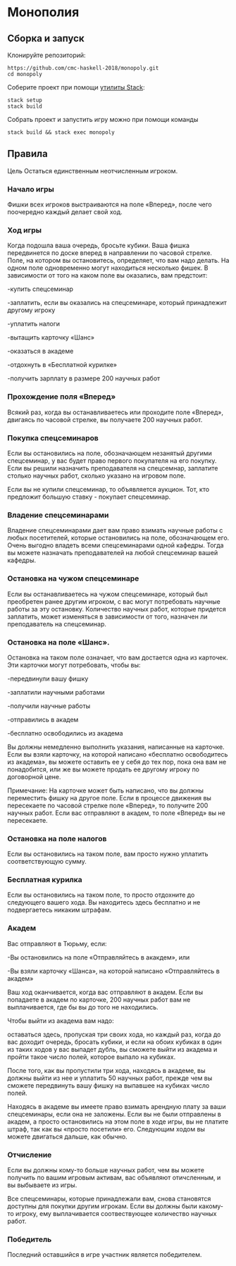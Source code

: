 # Монополия


## Сборка и запуск

Клонируйте репозиторий:

```
https://github.com/cmc-haskell-2018/monopoly.git
cd monopoly
```

Соберите проект при помощи [утилиты Stack](https://www.haskellstack.org):

```
stack setup
stack build
```

Собрать проект и запустить игру можно при помощи команды

```
stack build && stack exec monopoly
```

## Правила

Цель
Остаться единственным неотчисленным игроком.

### Начало игры
Фишки всех игроков выстраиваются на поле «Вперед», после чего поочередно каждый делает свой ход.

### Ход игры
Когда подошла ваша очередь, бросьте кубики. Ваша фишка передвинется по доске вперед в направлении по часовой стрелке. Поле, на котором вы остановитесь, определяет, что вам надо делать. На одном поле одновременно могут находиться несколько фишек. В зависимости от того на каком поле вы оказались, вам предстоит:

-купить спецсеминар

-заплатить, если вы оказались на спецсеминаре, который принадлежит другому игроку

-уплатить налоги

-вытащить карточку «Шанс»

-оказаться в академе

-отдохнуть в «Бесплатной курилке»

-получить зарплату в размере 200 научных работ

### Прохождение поля «Вперед»
Всякий раз, когда вы останавливаетесь или проходите поле «Вперед», двигаясь по часовой стрелке, вы получаете 200 научных работ.

### Покупка спецсеминаров
Если вы остановились на поле, обозначающем незанятый другими спецсеминар, у вас будет право первого покупателя на его покупку. Если вы решили назначить преподавателя на спецсемнар, заплатите столько научных работ, сколько указано на игровом поле.

Если вы не купили спецсеминар, то объявляется аукцион. Тот, кто предложит большую ставку - покупает спецсеминар.

### Владение спецсеминарами
Владение спецсеминарами дает вам право взимать научные работы с любых посетителей, которые остановились на поле, обозначающем его. Очень выгодно владеть всеми спецсеминарами одной кафедры. Тогда вы можете назначать преподавателей на любой спецсеминар вашей кафедры.

### Остановка на чужом спецсеминаре
Если вы останавливаетесь на чужом спецсеминаре, который был преобретен ранее другим игроком, с вас могут потребовать научные работы за эту остановку. Количество научных работ, которые придется заплатить, может изменяться в зависимости от того, назначен ли преподаватель на спецсеминар.

### Остановка на поле «Шанс». 
Остановка на таком поле означает, что вам достается одна из карточек. Эти карточки могут потребовать, чтобы вы:

-передвинули вашу фишку

-заплатили научными работами

-получили научные работы

-отправились в академ

-бесплатно освободились из академа

Вы должны немедленно выполнить указания, написанные на карточке. Если вы взяли карточку, на которой написано «бесплатно освободитесь из академа», вы можете оставить ее у себя до тех пор, пока она вам не понадобится, или же вы можете продать ее другому игроку по договорной цене.

Примечание: На карточке может быть написано, что вы должны переместить фишку на другое поле. Если в процессе движения вы пересекаете по часовой стрелке поле «Вперед», то получите 200 научных работ. Если вас отправляют в академ, то поле «Вперед» вы не пересекаете.

### Остановка на поле налогов
Если вы остановились на таком поле, вам просто нужно уплатить соответствующую сумму.

### Бесплатная курилка
Если вы остановились на таком поле, то просто отдохните до следующего вашего хода. Вы находитесь здесь бесплатно и не подвергаетесь никаким штрафам.

### Академ
Вас отправляют в Тюрьму, если:

-Вы остановились на поле «Отправляйтесь в акакдем», или

-Вы взяли карточку «Шанса», на которой написано «Отправляйтесь в академ»

Ваш ход оканчивается, когда вас отправляют в академ. Если вы попадаете в академ по карточке, 200 научных работ вам не выплачивается, где бы вы до того не находились.

Чтобы выйти из академа вам надо:

оставаться здесь, пропуская три своих хода, но каждый раз, когда до вас доходит очередь, бросать кубики, и если на обоих кубиках в один из таких ходов у вас выпадет дубль, вы сможете выйти из академа и пройти такое число полей, которое выпало на кубиках.

После того, как вы пропустили три хода, находясь в академе, вы должны выйти из нее и уплатить 50 научных работ, прежде чем вы сможете передвинуть вашу фишку на выпавшее на кубиках число полей.

Находясь в академе вы имеете право взимать арендную плату за ваши спецсеминары, если она не заложены. Если вы не были отправлены в академ, а просто остановились на этом поле в ходе игры, вы не платите штраф, так как вы «просто посетили» его. Следующим ходом вы можете двигаться дальше, как обычно.


### Отчисление
Если вы должны кому-то больше научных работ, чем вы можете получить по вашим игровым активам, вас объявляют отичсленным, и вы выбываете из игры.

Все спецсеминары, которые принадлежали вам, снова становятся доступны для покупки другим игрокам. Если вы должны были какому-то игроку, ему выплачивается соотвествующее количество научных работ.

### Победитель
Последний оставшийся в игре участник является победителем.


